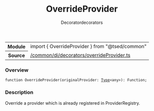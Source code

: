 
<header class="symbol-info-header"><h1 id="overrideprovider">OverrideProvider</h1><label class="symbol-info-type-label decorator">Decorator</label><label class="api-type-label decorators" title="decorators">decorators</label></header>
<!-- summary -->
<section class="symbol-info"><table class="is-full-width"><tbody><tr><th>Module</th><td><div class="lang-typescript"><span class="token keyword">import</span> { OverrideProvider }&nbsp;<span class="token keyword">from</span>&nbsp;<span class="token string">"@tsed/common"</span></div></td></tr><tr><th>Source</th><td><a href="https://github.com/Romakita/ts-express-decorators/blob/v4.17.7/src//common/di/decorators/overrideProvider.ts#L0-L0">/common/di/decorators/overrideProvider.ts</a></td></tr></tbody></table></section>
<!-- overview -->


### Overview


<pre><code class="typescript-lang ">function <span class="token function">OverrideProvider</span><span class="token punctuation">(</span>originalProvider<span class="token punctuation">:</span> <a href="#api/core/type"><span class="token">Type</span></a><<span class="token keyword">any</span>><span class="token punctuation">)</span><span class="token punctuation">:</span> Function<span class="token punctuation">;</span></code></pre>


<!-- Parameters -->

<!-- Description -->


### Description

Override a provider which is already registered in ProviderRegistry.

<!-- Members -->

